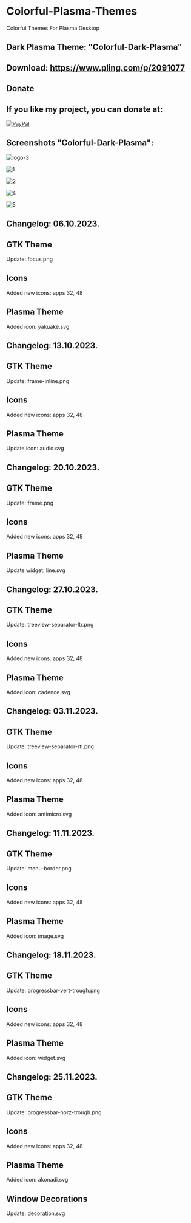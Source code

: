 # Colorful-Plasma-Themes
Colorful Themes For Plasma Desktop


Dark Plasma Theme: "Colorful-Dark-Plasma" 
----------------------------------------

Download: https://www.pling.com/p/2091077
-------------------------------------------



<html>
  <head>
    <meta charset="utf-8" />
  </head>
  <body>
    <h2>Donate</h2>
    <h2>If you like my project, you can donate at:</h2>
    <a href="https://www.paypal.com/paypalme/VesnaLazic">
    <img src="PayPal.png" alt="PayPal" />
    </a>
  </body>
</html>



Screenshots "Colorful-Dark-Plasma":
-----------------------------------

![logo-3](https://github.com/L4ki/Colorful-Plasma-Themes/assets/45247573/ee74b8c5-9932-493f-b438-6e30c3976ae3)

![1](https://github.com/L4ki/Colorful-Plasma-Themes/assets/45247573/13616e77-5f52-4978-9d49-396726e78539)

![2](https://github.com/L4ki/Colorful-Plasma-Themes/assets/45247573/c40e8300-7672-4251-aaf8-0839318d336b)

![4](https://github.com/L4ki/Colorful-Plasma-Themes/assets/45247573/f372939e-2518-4ecb-a276-4cad95ac5dc3)

![5](https://github.com/L4ki/Colorful-Plasma-Themes/assets/45247573/1cdf2c09-187b-422c-b865-b256b3164dbb)

Changelog: 06.10.2023.
---------------------

GTK Theme
----------

Update: focus.png

Icons
------

Added new icons: apps 32, 48

Plasma Theme
-------------

Added icon: yakuake.svg

Changelog: 13.10.2023.
---------------------

GTK Theme
----------

Update: frame-inline.png

Icons
------

Added new icons: apps 32, 48

Plasma Theme
-------------

Update icon: audio.svg


Changelog: 20.10.2023.
---------------------

GTK Theme
----------

Update: frame.png

Icons
------

Added new icons: apps 32, 48

Plasma Theme
-------------

Update widget: line.svg

Changelog: 27.10.2023.
---------------------

GTK Theme
----------

Update: treeview-separator-ltr.png

Icons
------

Added new icons: apps 32, 48

Plasma Theme
-------------

Added icon: cadence.svg

Changelog: 03.11.2023.
---------------------

GTK Theme
----------

Update: treeview-separator-rtl.png

Icons
------

Added new icons: apps 32, 48

Plasma Theme
-------------

Added icon: antimicro.svg

Changelog: 11.11.2023.
---------------------

GTK Theme
----------

Update: menu-border.png

Icons
------

Added new icons: apps 32, 48

Plasma Theme
-------------

Added icon: image.svg


Changelog: 18.11.2023.
---------------------

GTK Theme
----------

Update: progressbar-vert-trough.png

Icons
------

Added new icons: apps 32, 48

Plasma Theme
-------------

Added icon: widget.svg

Changelog: 25.11.2023.
---------------------

GTK Theme
----------

Update: progressbar-horz-trough.png

Icons
------

Added new icons: apps 32, 48

Plasma Theme
-------------

Added icon: akonadi.svg

Window Decorations
------------------

Update: decoration.svg
